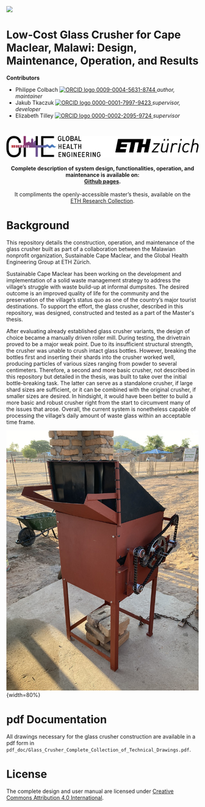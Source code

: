 <!-- badges: start -->
[![](https://img.shields.io/badge/License-CC_BY_4.0-lightgrey.svg)](https://creativecommons.org/licenses/by/4.0/)
<!-- badges: end -->

<h1> Low-Cost Glass Crusher for Cape Maclear, Malawi: Design, Maintenance, Operation, and Results </h1>

<b>Contributors</b>  
- Philippe Colbach <a href="https://orcid.org/0009-0004-5631-8744">
<img alt="ORCID logo" src="https://info.orcid.org/wp-content/uploads/2019/11/orcid_16x16.png" width="16" height="16" /> 0009-0004-5631-8744
</a> *author, maintainer*  
- Jakub Tkaczuk <a href="https://orcid.org/0000-0001-7997-9423">
<img alt="ORCID logo" src="https://info.orcid.org/wp-content/uploads/2019/11/orcid_16x16.png" width="16" height="16" /> 0000-0001-7997-9423
</a> *supervisor, developer*  
- Elizabeth Tilley <a href="https://orcid.org/0000-0002-2095-9724">
<img alt="ORCID logo" src="https://info.orcid.org/wp-content/uploads/2019/11/orcid_16x16.png" width="16" height="16" /> 0000-0002-2095-9724
</a> *supervisor*  

<br>
<p align="middle"> 
<img src="img/ETH_GHE_logo.svg" width=600>
<br><br>
<b>Complete description of system design, functionalities, operation, and maintenance is available on:<br \>
<a href="https://global-health-engineering.github.io/glass-crusher-design/">Github pages</a>.
</b>
<br><br>
It compliments the openly-accessible master’s thesis, available on the<br \>  
<a href="TO_BE_FILLED">ETH Research Collection</a>.
</p>

# Background

This repository details the construction, operation, and maintenance of the glass crusher built as part of a collaboration between the Malawian nonprofit organization, Sustainable Cape Maclear, and the Global Health Engineering Group at ETH Zürich.

Sustainable Cape Maclear has been working on the development and implementation of a solid waste management strategy to address the village’s struggle with waste build-up at informal dumpsites. The desired outcome is an improved quality of life for the community and the preservation of the village’s status quo as one of the country’s major tourist destinations. To support the effort, the glass crusher, described in this repository, was designed, constructed and tested as a part of the Master's thesis.

After evaluating already established glass crusher variants, the design of choice became a manually driven roller mill. During testing, the drivetrain proved to be a major weak point. Due to its insufficient structural strength, the crusher was unable to crush intact glass bottles. However, breaking the bottles first and inserting their shards into the crusher worked well, producing particles of various sizes ranging from powder to several centimeters. Therefore, a second and more basic crusher, not described in this repository but detailed in the thesis, was built to take over the initial bottle-breaking task. The latter can serve as a standalone crusher, if large shard sizes are sufficient, or it can be combined with the original crusher, if smaller sizes are desired. In hindsight, it would have been better to build a more basic and robust crusher right from the start to circumvent many of the issues that arose. Overall, the current system is nonetheless capable of processing the village’s daily amount of waste glass within an acceptable time frame.

![](img/other_figures/crusher.jpg){width=80%}

# pdf Documentation

All drawings necessary for the glass crusher construction are available in a pdf form in `pdf_doc/Glass_Crusher_Complete_Collection_of_Technical_Drawings.pdf`.

# License

The complete design and user manual are licensed under [Creative Commons Attribution 4.0 International](https://github.com/Global-Health-Engineering/glass-crusher-design/blob/main/LICENSE.md).
